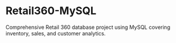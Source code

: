 # Retail360-MySQL
Comprehensive Retail 360 database project using MySQL covering inventory, sales, and customer analytics.
